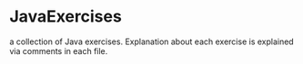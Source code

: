 # JavaExercises
a collection of Java exercises. Explanation about each exercise is explained via comments in each file.
